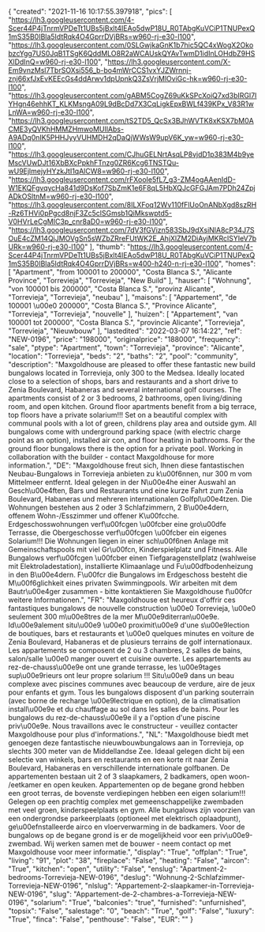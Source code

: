 {
"created": "2021-11-16 10:17:55.397918",
"pics": [
"https://lh3.googleusercontent.com/4-Scer44P4jTnrmVPDeTt1UBs5jBxlt4IEAo5dwP18U_R0TAbgKuVCiP1TNUPexQ1mS35B0IBla5IdtRqk4O4GprrDVjBRs=w960-rj-e30-l100",
"https://lh3.googleusercontent.com/0SLGwjkaGnK1b7hic5QC4xWogX2OkobzcYgg7US0JqB1TSgK6QddMLO8R2aWCAUskQYAvTwmD1idInLOHdbZ9HSXlDdInQ=w960-rj-e30-l100",
"https://lh3.googleusercontent.com/X-Em9vnzMsl7TbrSOXsi556_b-bo4mWrCCS1vxYJZWrnnj-znj66xfJxEvKEEcGs4ddArwv1dpUpnkQ3ZsVrjMlOviGc-hk=w960-rj-e30-l100",
"https://lh3.googleusercontent.com/gABM5CogZ69uKkSPcXoiQ7xd3bIRGl7IYHgn46ehhKT_KLKMsngA09L9dBcDd7X3CqLigkEpxBWLf439KPx_V83R1wLnWA=w960-rj-e30-l100",
"https://lh3.googleusercontent.com/tS2TD5_QcSx3BJhWVTK8xKSX7bM0ACME3yQVKhHMMZHmwoMUIlAbs-A9ADq0nIK5PHHJyyVUHMDH2qDaQjWWsW9upV6K_yw=w960-rj-e30-l100",
"https://lh3.googleusercontent.com/CJhuGELNrtAsqLP8vjdD1p383M4b9yeMscVUwDJt16XbBXcPpkhFTnzg0ZR6Kcg6TNSTQu-wU9EjlmejyHYzkJtI1qAlCW8=w960-rj-e30-l100",
"https://lh3.googleusercontent.com/rFXooIe5fL7_g3-ZM4ogAAenIdD-W1EKQFgvqycHa841d9DsKof7SbZmK1e6F8qL5HbXQJcGFGJAm7PDh24ZpjADkOSltnM=w960-rj-e30-l100",
"https://lh3.googleusercontent.com/8ILXFoq12Wv110fFlUoOnANbXgd8szRH-Rz6THVi0pPgcd8njF3Zc5clSGmsb1QiMkswptd5-V0HVrLeCgMIC3p_cnr8aD0=w960-rj-e30-l100",
"https://lh3.googleusercontent.com/7dV3fGVizn583SbJ9dXsiNlA8cP34J7SOuE4cZM14QjJMOVgSn5sWZbZRreFUtWK2E_AhjXlZM2DiAyjMKRclSYIeV7bURk=w960-rj-e30-l100"
],
"thumb": "https://lh3.googleusercontent.com/4-Scer44P4jTnrmVPDeTt1UBs5jBxlt4IEAo5dwP18U_R0TAbgKuVCiP1TNUPexQ1mS35B0IBla5IdtRqk4O4GprrDVjBRs=w400-h240-n-rj-e30-l100",
"homes": [
"Apartment",
"from 100001 to 200000",
"Costa Blanca S.",
"Alicante Province",
"Torrevieja",
"Torrevieja",
"New Build"
],
"hauser": [
"Wohnung",
"von 100001 bis 200000",
"Costa Blanca S.",
"provinz Alicante",
"Torrevieja",
"Torrevieja",
"neubau"
],
"maisons": [
"Appartement",
"de 100001 \u00e0 200000",
"Costa Blanca S.",
"Province Alicante",
"Torrevieja",
"Torrevieja",
"nouvelle"
],
"huizen": [
"Appartement",
"van 100001 tot 200000",
"Costa Blanca S.",
"provincie Alicante",
"Torrevieja",
"Torrevieja",
"Nieuwbouw"
],
"lastedited": "2022-03-07 16:14:22",
"ref": "NEW-0196",
"price": "198000",
"originalprice": "188000",
"frequency": "sale",
"ptype": "Apartment",
"town": "Torrevieja",
"province": "Alicante",
"location": "Torrevieja",
"beds": "2",
"baths": "2",
"pool": "community",
"description": "Maxgoldhouse are pleased to offer these fantastic new build bungalows located in Torrevieja, only 300 to the Medsea. Ideally located close to a selection of shops, bars and restaurants and a short drive to Zenia Boulevard, Habaneras and several international golf courses.  The apartments consist of 2 or 3 bedrooms, 2 bathrooms, open living/dining room, and open kitchen.  Ground floor apartments benefit from a big terrace, top floors have a private solarium!!!  Set on a beautiful complex with communal pools with a lot of green, childrens play area and outside gym.  All bungalows come with underground parking space (with electric charge point as an option), installed air con, and floor heating in bathrooms. For the ground floor bungalows there is the option for a private pool. Working in collaboration with the builder - contact Maxgoldhouse for more information.",
"DE": "Maxgoldhouse freut sich, Ihnen diese fantastischen Neubau-Bungalows in Torrevieja anbieten zu k\u00f6nnen, nur 300 m vom Mittelmeer entfernt. Ideal gelegen in der N\u00e4he einer Auswahl an Gesch\u00e4ften, Bars und Restaurants und eine kurze Fahrt zum Zenia Boulevard, Habaneras und mehreren internationalen Golfpl\u00e4tzen. Die Wohnungen bestehen aus 2 oder 3 Schlafzimmern, 2 B\u00e4dern, offenem Wohn-/Esszimmer und offener K\u00fcche. Erdgeschosswohnungen verf\u00fcgen \u00fcber eine gro\u00dfe Terrasse, die Obergeschosse verf\u00fcgen \u00fcber ein eigenes Solarium!!! Die Wohnungen liegen in einer sch\u00f6nen Anlage mit Gemeinschaftspools mit viel Gr\u00fcn, Kinderspielplatz und Fitness. Alle Bungalows verf\u00fcgen \u00fcber einen Tiefgaragenstellplatz (wahlweise mit Elektroladestation), installierte Klimaanlage und Fu\u00dfbodenheizung in den B\u00e4dern. F\u00fcr die Bungalows im Erdgeschoss besteht die M\u00f6glichkeit eines privaten Swimmingpools. Wir arbeiten mit dem Bautr\u00e4ger zusammen - bitte kontaktieren Sie Maxgoldhouse f\u00fcr weitere Informationen.",
"FR": "Maxgoldhouse est heureux d'offrir ces fantastiques bungalows de nouvelle construction \u00e0 Torrevieja, \u00e0 seulement 300 m\u00e8tres de la mer M\u00e9diterran\u00e9e. Id\u00e9alement situ\u00e9 \u00e0 proximit\u00e9 d'une s\u00e9lection de boutiques, bars et restaurants et \u00e0 quelques minutes en voiture de Zenia Boulevard, Habaneras et de plusieurs terrains de golf internationaux. Les appartements se composent de 2 ou 3 chambres, 2 salles de bains, salon/salle \u00e0 manger ouvert et cuisine ouverte. Les appartements au rez-de-chauss\u00e9e ont une grande terrasse, les \u00e9tages sup\u00e9rieurs ont leur propre solarium !!! Situ\u00e9 dans un beau complexe avec piscines communes avec beaucoup de verdure, aire de jeux pour enfants et gym. Tous les bungalows disposent d'un parking souterrain (avec borne de recharge \u00e9lectrique en option), de la climatisation install\u00e9e et du chauffage au sol dans les salles de bains. Pour les bungalows du rez-de-chauss\u00e9e il y a l'option d'une piscine priv\u00e9e. Nous travaillons avec le constructeur - veuillez contacter Maxgoldhouse pour plus d'informations.",
"NL": "Maxgoldhouse biedt met genoegen deze fantastische nieuwbouwbungalows aan in Torrevieja, op slechts 300 meter van de Middellandse Zee. Ideaal gelegen dicht bij een selectie van winkels, bars en restaurants en een korte rit naar Zenia Boulevard, Habaneras en verschillende internationale golfbanen. De appartementen bestaan uit 2 of 3 slaapkamers, 2 badkamers, open woon- /eetkamer en open keuken. Appartementen op de begane grond hebben een groot terras, de bovenste verdiepingen hebben een eigen solarium!!! Gelegen op een prachtig complex met gemeenschappelijke zwembaden met veel groen, kinderspeelplaats en gym. Alle bungalows zijn voorzien van een ondergrondse parkeerplaats (optioneel met elektrisch oplaadpunt), ge\u00efnstalleerde airco en vloerverwarming in de badkamers. Voor de bungalows op de begane grond is er de mogelijkheid voor een priv\u00e9-zwembad. Wij werken samen met de bouwer - neem contact op met Maxgoldhouse voor meer informatie.",
"display": "True",
"offplan": "True",
"living": "91",
"plot": "38",
"fireplace": "False",
"heating": "False",
"aircon": "True",
"kitchen": "open",
"utility": "False",
"enslug": "Apartment-2-bedrooms-Torrevieja-NEW-0196",
"deslug": "Wohnung-2-Schlafzimmer-Torrevieja-NEW-0196",
"nlslug": "Appartement-2-slaapkamer-in-Torrevieja-NEW-0196",
"slug": "Appartement-de-2-chambres-a-Torrevieja-NEW-0196",
"solarium": "True",
"balconies": "true",
"furnished": "unfurnished",
"topsix": "False",
"salestage": "0",
"beach": "True",
"golf": "False",
"luxury": "True",
"finca": "False",
"penthouse": "False",
"EUR": ""
}